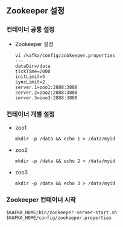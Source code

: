 ## Zookeeper 설정
    
### 컨테이너 공통 설정

* Zookeeper 설정

    ```
    vi /kafka/config/zookeeper.properties
    ---
    dataDir=/data
    tickTime=2000
    initLimit=5
    syncLimit=2
    server.1=zoo1:2888:3888
    server.2=zoo2:2888:3888
    server.3=zoo3:2888:3888
    ```

### 컨테이너 개별 설정

* zoo1

    ```
    mkdir -p /data && echo 1 > /data/myid
    ```
    
* zoo2

    ```
    mkdir -p /data && echo 2 > /data/myid
    ```
    
* zoo3

    ```
    mkdir -p /data && echo 3 > /data/myid
    ```

### Zookeeper 컨테이너 시작

```
$KAFKA_HOME/bin/zookeeper-server-start.sh $KAFKA_HOME/config/zookeeper.properties
```
